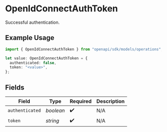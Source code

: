 # OpenIdConnectAuthToken

Successful authentication.

## Example Usage

```typescript
import { OpenIdConnectAuthToken } from "openapi/sdk/models/operations";

let value: OpenIdConnectAuthToken = {
  authenticated: false,
  token: "<value>",
};
```

## Fields

| Field              | Type               | Required           | Description        |
| ------------------ | ------------------ | ------------------ | ------------------ |
| `authenticated`    | *boolean*          | :heavy_check_mark: | N/A                |
| `token`            | *string*           | :heavy_check_mark: | N/A                |